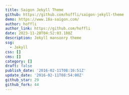 ```yaml
---
title: Saigon Jekyll Theme
github: https://github.com/hoffli/saigon-jekyll-theme
demo: https://www.18a-saigon.com/
author: hoffli
author_link: https://github.com/hoffli
date: 2023-11-28T04:52:03.188Z
description: Jekyll mansonry theme
ssg:
  - Jekyll
css: []
cms: []
category: []
draft: false
publish_date: '2016-02-11T08:16:51Z'
update_date: '2016-02-11T08:54:00Z'
github_star: 29
github_fork: 44
---
```

